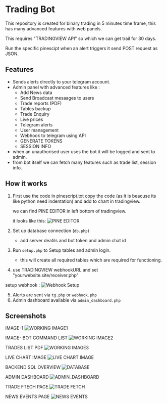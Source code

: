 # Trading Bot

This repository is created for binary trading in 5 minutes time frame, this has many advanced features with web panels.

This requires "TRADINGVIEW API" so which we can get trail for 30 days. 

Run the specific pinescipt when an alert triggers it send POST request as JSON.

## Features
- Sends alerts directly to your telegram account. 
- Admin panel with advanced features like :
  	- Add News data
  	- Send Broadcast mesaages to users 
	- Trade reports (PDF)
   	- Tables backup
   	- Trade Enquiry
   	- Live prices
	- Telegram alerts
	- User management
 	- Webhook to telegram using API
    - GENERATE TOKENS
    - SESSION INFO 
- when an unauthorised user uses the bot it will be logged and sent to admin.
- from bot itself we can fetch many features such as trade list, session info.

## How it works

1. First use the code in pinescript.txt copy the code (as it is beacuse its like python need indentation) and add to chart in tradingview.
	
	we can find PINE EDITOR in left bottom of tradingview.

	it looks like this: ![PINE EDITOR](images/pinescript.png)


2. Set up database connection (`db.php`)
   	- add server deatils and bot token and admin chat id 

3. Run `setup.php` to Setup tables and admin login.
   	- this will create all required tables which are required for functioning.

4. use TRADINGVIEW webhookURL and set "yourwebsite.site/receiver.php" 

setup webhook : ![Webhook Setup](images/webhook.png)


5. Alerts are sent via `tg.php` or `webhook.php`
6. Admin dashboard available via `admin_dashboard.php`

## Screenshots
IMAGE-1 ![WORKING IMAGE1](images/1.png)

IMAGE- BOT COMMAND LIST ![WORKING IMAGE2](images/2.png)

TRADES LIST PDF  ![WORKING IMAGE3](images/3.png)

LIVE CHART IMAGE ![LIVE CHART IMAGE ](images/LIVECHART.png)

BACKEND SQL OVERVIEW ![DATABASE](images/SQL.png)

ADMIN DASHBOARD ![ADMIN_DASHBOARD](images/ADMIN_DASHBOARD.png)

TRADE FTECH PAGE ![TRADE FETCH](images/trade_fetch.png)

NEWS EVENTS PAGE ![NEWS EVENTS](images/NEWS.png)

